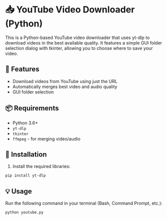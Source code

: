 # 📥 YouTube Video Downloader (Python)

This is a Python-based YouTube video downloader that uses yt-dlp to download videos in the best available quality. It features a simple GUI folder selection dialog with tkinter, allowing you to choose where to save your video.

## 🚀 Features
- Download videos from YouTube using just the URL
- Automatically merges best video and audio quality
- GUI folder selection


## 📦 Requirements
- Python 3.6+
- `yt-dlp`
- `tkinter` 
- `ffmpeg` - for merging video/audio

## 🔧 Installation

1. Install the required libraries:

```bash
pip install yt-dlp
```

## 💡 Usage

Run the following command in your terminal (Bash, Command Prompt, etc.):

```bash
python youtube.py

